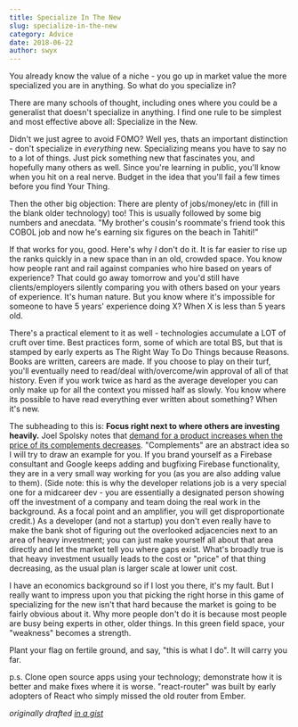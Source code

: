 ```yaml
---
title: Specialize In The New
slug: specialize-in-the-new
category: Advice
date: 2018-06-22
author: swyx
---
```


You already know the value of a niche - you go up in market value the more specialized you are in anything. So what do you specialize in?

There are many schools of thought, including ones where you could be a generalist that doesn't specialize in anything. I find one rule to be simplest and most effective above all: Specialize in the New.

Didn't we just agree to avoid FOMO? Well yes, thats an important distinction - don't specialize in _everything_ new. Specializing means you have to say no to a lot of things. Just pick something new that fascinates you, and hopefully many others as well. Since you're learning in public, you'll know when you hit on a real nerve. Budget in the idea that you'll fail a few times before you find Your Thing.

Then the other big objection: There are plenty of jobs/money/etc in (fill in the blank older technology) too! This is usually followed by some big numbers and anecdata. "My brother's cousin's roommate's friend took this COBOL job and now he's earning six figures on the beach in Tahiti!"

If that works for you, good. Here's why _I_ don't do it. It is far easier to rise up the ranks quickly in a new space than in an old, crowded space. You know how people rant and rail against companies who hire based on years of experience? That could go away tomorrow and you'd still have clients/employers silently comparing you with others based on your years of experience. It's human nature. But you know where it's impossible for someone to have 5 years' experience doing X? When X is less than 5 years old.

There's a practical element to it as well - technologies accumulate a LOT of cruft over time. Best practices form, some of which are total BS, but that is stamped by early experts as The Right Way To Do Things because Reasons. Books are written, careers are made. If you choose to play on their turf, you'll eventually need to read/deal with/overcome/win approval of all of that history. Even if you work twice as hard as the average developer you can only make up for all the context you missed half as slowly. You know where its possible to have read everything ever written about something? When it's new.

The subheading to this is: **Focus right next to where others are investing heavily.** Joel Spolsky notes that [demand for a product increases when the price of its complements decreases](https://www.joelonsoftware.com/2002/06/12/strategy-letter-v/). "Complements" are an abstract idea so I will try to draw an example for you. If you brand yourself as a Firebase consultant and Google keeps adding and bugfixing Firebase functionality, they are in a very small way working for you (as you are also adding value to them). (Side note: this is why the developer relations job is a very special one for a midcareer dev - you are essentially a designated person showing off the investment of a company and team doing the real work in the background. As a focal point and an amplifier, you will get disproportionate credit.) As a developer (and not a startup) you don't even really have to make the bank shot of figuring out the overlooked adjacencies next to an area of heavy investment; you can just make yourself all about that area directly and let the market tell you where gaps exist. What's broadly true is that heavy investment usually leads to the cost or "price" of that thing decreasing, as the usual plan is larger scale at lower unit cost.

I have an economics background so if I lost you there, it's my fault. But I really want to impress upon you that picking the right horse in this game of specializing for the new isn't that hard because the market is going to be fairly obvious about it. Why more people don't do it is because most people are busy being experts in other, older things. In this green field space, your "weakness" becomes a strength.

Plant your flag on fertile ground, and say, "this is what I do". It will carry you far.

p.s. Clone open source apps using your technology; demonstrate how it is better and make fixes where it is worse. "react-router" was built by early adopters of React who simply missed the old router from Ember.

_originally drafted [in a gist](https://gist.github.com/sw-yx/9720bd4a30606ca3ffb8d407113c0fe5)_
